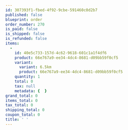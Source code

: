 ```yaml
---
id: 307393f1-fbed-4f92-9cbe-591460c0d2b7
published: false
blueprint: order
order_number: 270
is_paid: false
is_shipped: false
is_refunded: false
items:
  -
    id: 40e5c733-157d-4c62-9618-601c1a1f4df6
    product: 66e767a9-ee34-4dc4-8681-d09bb59f0cf5
    variant:
      variant: 6.5km
      product: 66e767a9-ee34-4dc4-8681-d09bb59f0cf5
    quantity: 1
    total: 0
    tax: null
    metadata: {  }
grand_total: 0
items_total: 0
tax_total: 0
shipping_total: 0
coupon_total: 0
title: ' '
---
```

